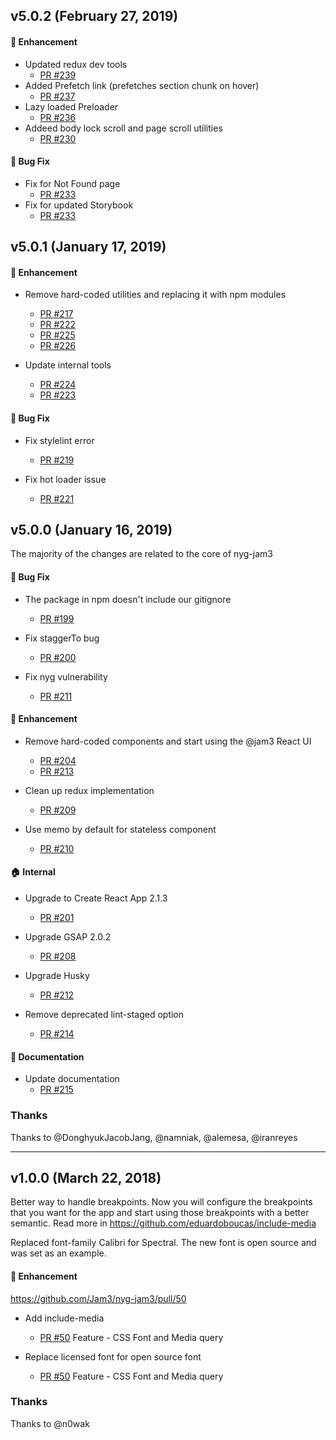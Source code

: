 ## v5.0.2 (February 27, 2019)

#### :nail_care: Enhancement

* Updated redux dev tools
  * [PR #239](https://github.com/Jam3/nyg-jam3/pull/239)
* Added Prefetch link (prefetches section chunk on hover)
  * [PR #237](https://github.com/Jam3/nyg-jam3/pull/237)
* Lazy loaded Preloader
  * [PR #236](https://github.com/Jam3/nyg-jam3/pull/236)
* Addeed body lock scroll and page scroll utilities
  * [PR #230](https://github.com/Jam3/nyg-jam3/pull/230)
  
#### :bug: Bug Fix

* Fix for Not Found page
  * [PR #233](https://github.com/Jam3/nyg-jam3/pull/231)
* Fix for updated Storybook
  * [PR #233](https://github.com/Jam3/nyg-jam3/pull/233)

## v5.0.1 (January 17, 2019)

#### :nail_care: Enhancement

* Remove hard-coded utilities and replacing it with npm modules

  * [PR #217](https://github.com/Jam3/nyg-jam3/pull/217)
  * [PR #222](https://github.com/Jam3/nyg-jam3/pull/222)
  * [PR #225](https://github.com/Jam3/nyg-jam3/pull/225)
  * [PR #226](https://github.com/Jam3/nyg-jam3/pull/226)

* Update internal tools

  * [PR #224](https://github.com/Jam3/nyg-jam3/pull/224)
  * [PR #223](https://github.com/Jam3/nyg-jam3/pull/223)

#### :bug: Bug Fix

* Fix stylelint error

  * [PR #219](https://github.com/Jam3/nyg-jam3/pull/219)

* Fix hot loader issue

  * [PR #221](https://github.com/Jam3/nyg-jam3/pull/221)

## v5.0.0 (January 16, 2019)

The majority of the changes are related to the core of nyg-jam3

#### :bug: Bug Fix

* The package in npm doesn't include our gitignore

  * [PR #199](https://github.com/Jam3/nyg-jam3/pull/199)

* Fix staggerTo bug

  * [PR #200](https://github.com/Jam3/nyg-jam3/pull/200)

* Fix nyg vulnerability
  * [PR #211](https://github.com/Jam3/nyg-jam3/pull/211)

#### :nail_care: Enhancement

* Remove hard-coded components and start using the @jam3 React UI

  * [PR #204](https://github.com/Jam3/nyg-jam3/pull/204)
  * [PR #213](https://github.com/Jam3/nyg-jam3/pull/213)

* Clean up redux implementation

  * [PR #209](https://github.com/Jam3/nyg-jam3/pull/209)

* Use memo by default for stateless component
  * [PR #210](https://github.com/Jam3/nyg-jam3/pull/210)

#### :house: Internal

* Upgrade to Create React App 2.1.3

  * [PR #201](https://github.com/Jam3/nyg-jam3/pull/201)

* Upgrade GSAP 2.0.2

  * [PR #208](https://github.com/Jam3/nyg-jam3/pull/208)

* Upgrade Husky

  * [PR #212](https://github.com/Jam3/nyg-jam3/pull/212)

* Remove deprecated lint-staged option

  * [PR #214](https://github.com/Jam3/nyg-jam3/pull/214)

#### :memo: Documentation

* Update documentation
  * [PR #215](https://github.com/Jam3/nyg-jam3/pull/215)

### Thanks

Thanks to @DonghyukJacobJang, @namniak, @alemesa, @iranreyes

---

## v1.0.0 (March 22, 2018)

Better way to handle breakpoints. Now you will configure the breakpoints that you want for the app and start using those breakpoints with a better semantic.
Read more in https://github.com/eduardoboucas/include-media

Replaced font-family Calibri for Spectral. The new font is open source and was set as an example.

#### :nail_care: Enhancement

https://github.com/Jam3/nyg-jam3/pull/50

* Add include-media
  * [PR #50](https://github.com/Jam3/nyg-jam3/pull/50) Feature - CSS Font and Media query
* Replace licensed font for open source font

  * [PR #50](https://github.com/Jam3/nyg-jam3/pull/50) Feature - CSS Font and Media query

### Thanks

Thanks to @n0wak
